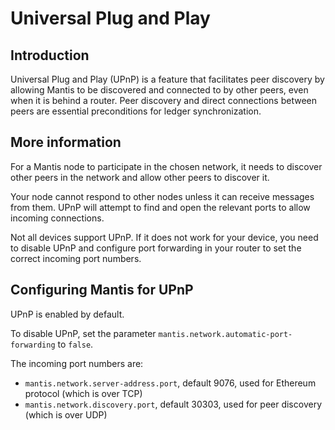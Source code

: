 # Universal Plug and Play

## Introduction

Universal Plug and Play (UPnP) is a feature that facilitates peer discovery by allowing Mantis to be discovered and connected to by other peers, even when it is behind a router. Peer discovery and direct connections between peers are essential preconditions for ledger synchronization.

## More information

For a Mantis node to participate in the chosen network, it needs to discover other peers in the network and allow other peers to discover it.

 Your node cannot respond to other nodes unless it can receive messages from them. UPnP will attempt to find and open the relevant ports to allow incoming connections. 

 Not all devices support UPnP. If it does not work for your device, you need to disable UPnP and configure port forwarding in your router to set the correct incoming port numbers.

## Configuring Mantis for UPnP

UPnP is enabled by default.  

To disable UPnP, set the parameter `mantis.network.automatic-port-forwarding` to `false`.  

The incoming port numbers are:  
- `mantis.network.server-address.port`, default 9076, used for Ethereum protocol (which is over TCP)
- `mantis.network.discovery.port`, default 30303, used for peer discovery (which is over UDP) 